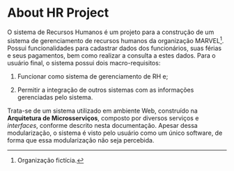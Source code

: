 # About HR Project

O sistema de Recursos Humanos é um projeto para a construção de um sistema de gerenciamento de recursos
humanos da organização MARVEL[^1].
Possui funcionalidades para cadastrar dados dos funcionários, suas férias e seus pagamentos, bem como realizar a consulta a estes dados.
Para o usuário final, o sistema possui dois macro-requisitos:

1. Funcionar como sistema de gerenciamento de RH e;

2. Permitir a integração de outros sistemas com as informações gerenciadas pelo sistema.

Trata-se de um sistema utilizado em ambiente Web, construído na **Arquitetura de Microsserviços**, composto por diversos serviços e _interfaces_, conforme descrito nesta documentação.
Apesar dessa modularização, o sistema é visto pelo usuário como um único software, de forma que essa modularização não seja percebida.

[^1]: Organização fictícia.
